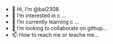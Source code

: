 - 👋 Hi, I’m @bai2308
- 👀 I’m interested in c ...
- 🌱 I’m currently learning c ...
- 💞️ I’m looking to collaborate on  githup...
- 📫 How to reach me  or teache me...

<!---
bai2308/bai2308 is a ✨ special ✨ repository because its `README.md` (this file) appears on your GitHub profile.
You can click the Preview link to take a look at your changes.
--->
